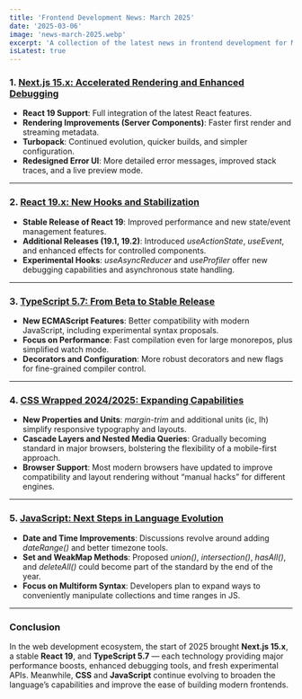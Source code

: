 ```yaml
---
title: 'Frontend Development News: March 2025'
date: '2025-03-06'
image: 'news-march-2025.webp'
excerpt: 'A collection of the latest news in frontend development for March 2025'
isLatest: true
---
```


### **1. [Next.js 15.x: Accelerated Rendering and Enhanced Debugging](https://nextjs.org/blog/next-15)**
- **React 19 Support**: Full integration of the latest React features.
- **Rendering Improvements (Server Components)**: Faster first render and streaming metadata.
- **Turbopack**: Continued evolution, quicker builds, and simpler configuration.
- **Redesigned Error UI**: More detailed error messages, improved stack traces, and a live preview mode.

---

### **2. [React 19.x: New Hooks and Stabilization](https://react.dev/blog)**
- **Stable Release of React 19**: Improved performance and new state/event management features.
- **Additional Releases (19.1, 19.2)**: Introduced *useActionState*, *useEvent*, and enhanced effects for controlled components.
- **Experimental Hooks**: *useAsyncReducer* and *useProfiler* offer new debugging capabilities and asynchronous state handling.

---

### **3. [TypeScript 5.7: From Beta to Stable Release](https://devblogs.microsoft.com/typescript)**
- **New ECMAScript Features**: Better compatibility with modern JavaScript, including experimental syntax proposals.
- **Focus on Performance**: Fast compilation even for large monorepos, plus simplified watch mode.
- **Decorators and Configuration**: More robust decorators and new flags for fine-grained compiler control.

---

### **4. [CSS Wrapped 2024/2025: Expanding Capabilities](https://www.w3.org/TR)**
- **New Properties and Units**: *margin-trim* and additional units (ic, lh) simplify responsive typography and layouts.
- **Cascade Layers and Nested Media Queries**: Gradually becoming standard in major browsers, bolstering the flexibility of a mobile-first approach.
- **Browser Support**: Most modern browsers have updated to improve compatibility and layout rendering without “manual hacks” for different engines.

---

### **5. [JavaScript: Next Steps in Language Evolution](https://github.com/tc39/proposals)**
- **Date and Time Improvements**: Discussions revolve around adding *dateRange()* and better timezone tools.
- **Set and WeakMap Methods**: Proposed *union()*, *intersection()*, *hasAll()*, and *deleteAll()* could become part of the standard by the end of the year.
- **Focus on Multiform Syntax**: Developers plan to expand ways to conveniently manipulate collections and time ranges in JS.

---

### **Conclusion**
In the web development ecosystem, the start of 2025 brought **Next.js 15.x**, a stable **React 19**, and **TypeScript 5.7** — each technology providing major performance boosts, enhanced debugging tools, and fresh experimental APIs. Meanwhile, **CSS** and **JavaScript** continue evolving to broaden the language’s capabilities and improve the ease of building modern frontends.